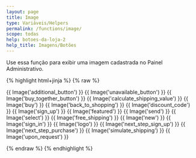 ```yaml
---
layout: page
title: Image
type: Variáveis/Helpers
permalink: /functions/image/
scope: todas
help: botoes-da-loja-2
help_title: Imagens/Botões
---
```


Use essa função para exibir uma imagem cadastrada no Painel Administrativo.

{% highlight html+jinja %}
{% raw %}

{{ Image('additional_button') }}
{{ Image('unavailable_button') }}
{{ Image('buy_together_button') }}
{{ Image('calculate_shipping_value') }}
{{ Image('buy') }}
{{ Image('back_to_shopping') }}
{{ Image('discount_code') }}
{{ Image('sign_up') }}
{{ Image('featured') }}
{{ Image('send') }}
{{ Image('select') }}
{{ Image('free_shipping') }}
{{ Image('new') }}
{{ Image('sign_in') }}
{{ Image('logo') }}
{{ Image('next_step_sign_up') }}
{{ Image('next_step_purchase') }}
{{ Image('simulate_shipping') }}
{{ Image('upon_request') }}

{% endraw %}
{% endhighlight %}
